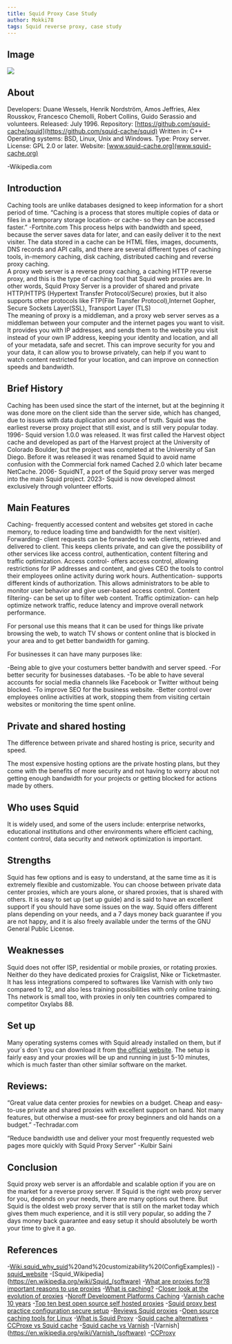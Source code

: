 ```yaml
---
title: Squid Proxy Case Study
author: Mokki78
tags: Squid reverse proxy, case study
---
```


## Image

![](squid_proxy_logo.png)

## About

Developers: Duane Wessels, Henrik Nordström, Amos Jeffries, Alex Rousskov, Francesco Chemolli, Robert Collins, Guido Serassio and volunteers.
Released: July 1996.
Repository: [https://github.com/squid-cache/squid](https://github.com/squid-cache/squid)
Written in: C++
Operating systems: BSD, Linux, Unix and Windows.
Type: Proxy server.
License: GPL 2.0 or later.
Website: [www.squid-cache.org](www.squid-cache.org)

-Wikipedia.com

## Introduction

Caching tools are unlike databases designed to keep information for a short period of time.
“Caching is a process that stores multiple copies of data or files in a temporary storage location- or cache- so they can be accessed faster.”
-Fortnite.com
This process helps with bandwidth and speed, because the server saves data for later, and can easily deliver it to the next visiter.
The data stored in a cache can be HTML files, images, documents, DNS records and API calls, and there are several different types of caching tools, in-memory caching, disk caching, distributed caching and reverse proxy caching.  
A proxy web server is a reverse proxy caching, a caching HTTP reverse proxy, and this is the type of caching tool that Squid web proxies are.
In other words, Squid Proxy Server is a provider of shared and private HTTP/HTTPS (Hypertext Transfer Protocol/Secure) proxies, but it also supports other protocols like FTP(File Transfer Protocol),Internet Gopher, Secure Sockets Layer(SSL), Transport Layer (TLS)  
The meaning of proxy is a middleman, and a proxy web server serves as a middleman between your computer and the internet pages you want to visit. It provides you with IP addresses, and sends them to the website you visit instead of your own IP address, keeping your identity and location, and all of your metadata, safe and secret.
This can improve security for you and your data, it can allow you to browse privately, can help if you want to watch content restricted for your location, and can improve on connection speeds and bandwidth.

## Brief History

Caching has been used since the start of the internet, but at the beginning it was done more on the client side than the server side, which has changed, due to issues with data duplication and source of truth.
Squid was the earliest reverse proxy project that still exist, and is still very popular today.
1996- Squid version 1.0.0 was released. It was first called the Harvest object cache and developed as part of the Harvest project at the University of Colorado Boulder, but the project was completed at the University of San Diego.
Before it was released it was renamed Squid to avoid name confusion with the Commercial fork named Cached 2.0 which later became NetCache.
2006- SquidNT, a port of the Squid proxy server was merged into the main Squid project.
2023- Squid is now developed almost exclusively through volunteer efforts.

## Main Features

Caching- frequently accessed content and websites get stored in cache memory, to reduce loading time and bandwidth for the next visit(er).
Forwarding- client requests can be forwarded to web clients, retrieved and delivered to client. This keeps clients private, and can give the possibility of other services like access control, authentication, content filtering and traffic optimization.
Access control- offers access control, allowing restrictions for IP addresses and content, and gives CEO the tools to control their employees online activity during work hours.
Authentication- supports different kinds of authorization. This allows administrators to be able to monitor user behavior and give user-based access control.
Content filtering- can be set up to filter web content.
Traffic optimization- can help optimize network traffic, reduce latency and improve overall network performance.

For personal use this means that it can be used for things like private browsing the web, to watch TV shows or content online that is blocked in your area and to get better bandwidth for gaming.

For businesses it can have many purposes like:

-Being able to give your costumers better bandwith and server speed.
-For better security for businesses databases.
-To be able to have several accounts for social media channels like Facebook or Twitter without being blocked.
-To improve SEO for the business website.
-Better control over employees online activities at work, stopping them from visiting certain websites or
monitoring the time spent online.

## Private and shared hosting

The difference between private and shared hosting is price, security and speed.

The most expensive hosting options are the private hosting plans, but they come with the benefits of more security and not having to worry about not getting enough bandwidth for your projects or getting blocked for actions made by others.

## Who uses Squid

It is widely used, and some of the users include: enterprise networks, educational institutions and other environments where efficient caching, content control, data security and network optimization is important.

## Strengths

Squid has few options and is easy to understand, at the same time as it is extremely flexible and customizable.
You can choose between private data center proxies, which are yours alone, or shared proxies, that is shared with others.
It is easy to set up (set up guide) and is said to have an excellent support if you should have some issues on the way.
Squid offers different plans depending on your needs, and a 7 days money back guarantee if you are not happy, and it is also freely available under the terms of the GNU General Public License.

## Weaknesses

Squid does not offer ISP, residential or mobile proxies, or rotating proxies. Neither do they have dedicated proxies for Craigslist, Nike or Ticketmaster.
It has less integrations compered to softwares like Varnish with only two compared to 12, and also less training possibilities with only online training.
Ths network is small too, with proxies in only ten countries compared to competitor Oxylabs 88.

## Set up

Many operating systems comes with Squid already installed on them, but if your´s don´t you can download it from [the official website](http://www.squid-cache.org/Download/).
The setup is fairly easy and your proxies will be up and running in just 5-10 minutes, which is much faster than other similar software on the market.

## Reviews:

“Great value data center proxies for newbies on a budget. Cheap and easy-to-use private and shared proxies with excellent support on hand. Not many features, but otherwise a must-see for proxy beginners and old hands on a budget.”
-Techradar.com

“Reduce bandwidth use and deliver your most frequently requested web pages more quickly with Squid Proxy Server”
-Kulbir Saini

## Conclusion

Squid proxy web server is an affordable and scalable option if you are on the market for a reverse proxy server.
If Squid is the right web proxy server for you, depends on your needs, there are many options out there. But Squid is the oldest web proxy server that is still on the market today which gives them much experience, and it is still very popular, so adding the 7 days money back guarantee and easy setup it should absolutely be worth your time to give it a go.

## References

-[Wiki.squid_why_suid](https://wiki.squid-cache.org/WhySquid#:~:text=🔗%20Why%20should%20I%20use%20Squid%3F,)%20and%20customizability%20(ConfigExamples)) -[squid_website](http://www.squid-cache.org) -[Squid_Wikipedia](https://en.wikipedia.org/wiki/Squid_(software) -[What are proxies for?8 important reasons to use proxies](https://www.analyticsinsight.net/what-are-proxies-for-8-important-reasons-to-use-proxies/) -[What is caching?](https://www.fortinet.com/resources/cyberglossary/what-is-caching#:~:text=Caching%20Definition&text=Caching%20Data%20is%20a%20process,they%20can%20be%20accessed%20faster) -[Closer look at the evolution of proxies](https://www.safesearchkids.com/a-closer-look-at-the-evolution-of-proxies/#:~:text=There%20is%20little%20known%20info,developers%20creating%20more%20promising%20proxies) -[Noroff Development Platforms Caching](https://content.noroff.dev/development-platforms/caching.html) -[Varnish cache 10 years](https://info.varnish-software.com/blog/history-varnish-cache-10-years) -[Top ten best open source self hosted proxies](https://cloudinfrastructureservices.co.uk/top-10-best-open-source-proxy-self-hosted-proxies/) -[Squid proxy best practice configuration secure setup](https://cloudinfrastructureservices.co.uk/squid-proxy-best-practice-configuration-secure-setup/) -[Reviews Squid proxies](https://www.techradar.com/reviews/squid-proxies#:~:text=Final%20verdict,it%20well%20worth%20a%20try) -[Open source caching tools for Linux](<https://www.tecmint.com/open-source-caching-tools-for-linux/#:~:text=Caching%20(or%20Content%20Caching)%20is,retrieved%20from%20the%20original%20storage>) -[What is Squid Proxy](https://www.alibabacloud.com/blog/what-is-squid-proxy_599982#:~:text=Traffic%20Optimization%3A%20Squid%20Proxy%20includes,and%20improve%20overall%20network%20performance) -[Squid cache alternatives](https://sourceforge.net/software/product/Squid-cache/alternatives) -[CCProxe vs Squid cache](https://sourceforge.net/software/compare/CCProxy-vs-Squid-cache/) -[Squid cache vs Varnish](https://sourceforge.net/software/compare/Squid-cache-vs-Varnish/) -[Varnish](https://en.wikipedia.org/wiki/Varnish_(software) -[CCProxy](https://ccproxy.en.lo4d.com/windows)
